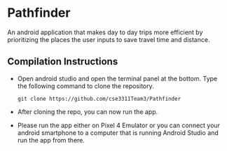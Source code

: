 # Pathfinder
An android application that makes day to day trips more efficient by prioritizing the places the user inputs to save travel time and distance.

## Compilation Instructions

- Open android studio and open the terminal panel at the bottom. Type the following command to clone the repository.

  ```
  git clone https://github.com/cse3311Team3/Pathfinder
  ```

- After cloning the repo, you can now run the app.
- Please run the app either on Pixel 4 Emulator or you can connect your android smartphone to a computer that is running Android Studio and run the app from there.

